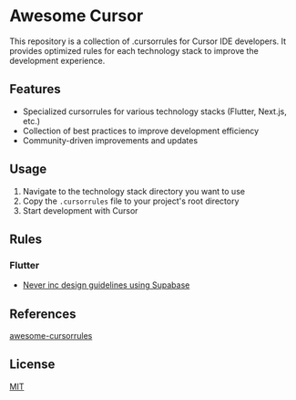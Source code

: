 # Awesome Cursor

This repository is a collection of .cursorrules for Cursor IDE developers. It provides optimized rules for each technology stack to improve the development experience.

## Features

- Specialized cursorrules for various technology stacks (Flutter, Next.js, etc.)
- Collection of best practices to improve development efficiency
- Community-driven improvements and updates

## Usage

1. Navigate to the technology stack directory you want to use
2. Copy the `.cursorrules` file to your project's root directory
3. Start development with Cursor

## Rules

### Flutter

- [Never inc design guidelines using Supabase](./rules/flutter-supabase-neverinc/.cursorrules)

## References

[awesome-cursorrules](https://github.com/PatrickJS/awesome-cursorrules)

## License

[MIT](LICENSE)
